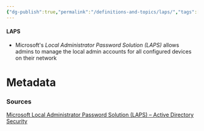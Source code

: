 ```yaml
---
{"dg-publish":true,"permalink":"/definitions-and-topics/laps/","tags":["defs_soc"]}
---
```


#### LAPS
- Microsoft's *Local Administrator Password Solution (LAPS)* allows admins to manage the local admin accounts for all configured devices on their network






# Metadata

### Sources
[Microsoft Local Administrator Password Solution (LAPS) – Active Directory Security](https://adsecurity.org/?p=1790)